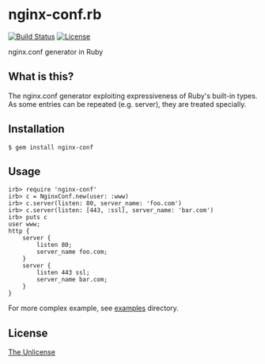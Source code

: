 # nginx-conf.rb

[![Build Status](https://travis-ci.org/raviqqe/nginx-conf.rb.svg?branch=master)](https://travis-ci.org/raviqqe/nginx-conf.rb)
[![License](https://img.shields.io/badge/license-unlicense-lightgray.svg)](https://unlicense.org)

nginx.conf generator in Ruby

## What is this?

The nginx.conf generator exploiting expressiveness of Ruby's built-in types.
As some entries can be repeated (e.g. server), they are treated specially.

## Installation

```
$ gem install nginx-conf
```

## Usage

```
irb> require 'nginx-conf'
irb> c = NginxConf.new(user: :www)
irb> c.server(listen: 80, server_name: 'foo.com')
irb> c.server(listen: [443, :ssl], server_name: 'bar.com')
irb> puts c
user www;
http {
    server {
        listen 80;
        server_name foo.com;
    }
    server {
        listen 443 ssl;
        server_name bar.com;
    }
}
```

For more complex example, see [examples](examples) directory.

## License

[The Unlicense](https://unlicense.org)
